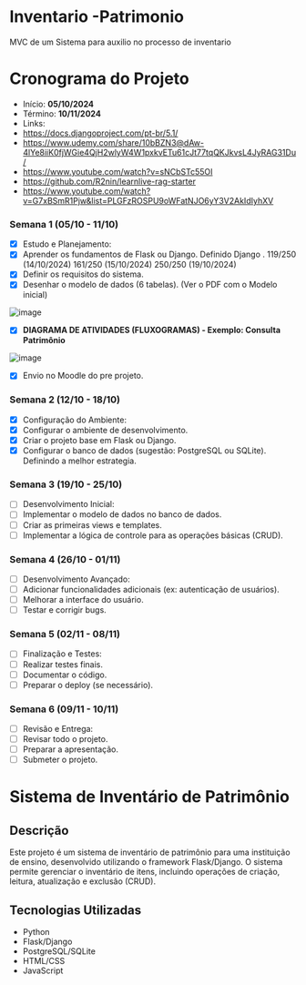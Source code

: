 # Inventario  -Patrimonio

MVC de um Sistema para auxilio no processo de inventario

# Cronograma do Projeto

- Início: <b>05/10/2024</b>
- Término: <b>10/11/2024</b>
- Links:
- https://docs.djangoproject.com/pt-br/5.1/
- https://www.udemy.com/share/10bBZN3@dAw-4lYe8iiK0fjWGie4QjH2wlyW4W1pxkvETu61cJt77tqQKJkvsL4JyRAG31Du/
- https://www.youtube.com/watch?v=sNCbSTc55OI
- https://github.com/R2nin/learnlive-rag-starter
- https://www.youtube.com/watch?v=G7xBSmR1Pjw&list=PLGFzROSPU9oWFatNJO6yY3V2AkIdIyhXV

### Semana 1 (05/10 - 11/10)
- [x] Estudo e Planejamento:
- [x] Aprender os fundamentos de Flask ou Django. Definido Django . 119/250 (14/10/2024) 161/250 (15/10/2024) 250/250 (19/10/2024)
- [x] Definir os requisitos do sistema.
- [x] Desenhar o modelo de dados (6 tabelas). (Ver o PDF com o Modelo inicial)

![image](https://github.com/user-attachments/assets/86f065cc-6650-4fc9-a477-e96802f21cc5)


- [x] <b>DIAGRAMA DE ATIVIDADES (FLUXOGRAMAS) - Exemplo: Consulta Patrimônio</b>

![image](https://github.com/user-attachments/assets/daf99abc-b4cf-4193-adb4-196cf2ca8eef)

- [x] Envio no Moodle do pre projeto. 
### Semana 2 (12/10 - 18/10)
- [x] Configuração do Ambiente:
- [x] Configurar o ambiente de desenvolvimento.
- [x] Criar o projeto base em Flask ou Django.
- [x] Configurar o banco de dados (sugestão: PostgreSQL ou SQLite). Definindo a melhor estrategia.

### Semana 3 (19/10 - 25/10)
- [ ] Desenvolvimento Inicial:
- [ ] Implementar o modelo de dados no banco de dados.
- [ ] Criar as primeiras views e templates.
- [ ] Implementar a lógica de controle para as operações básicas (CRUD).
### Semana 4 (26/10 - 01/11)
- [ ] Desenvolvimento Avançado:
- [ ] Adicionar funcionalidades adicionais (ex: autenticação de usuários).
- [ ] Melhorar a interface do usuário.
- [ ] Testar e corrigir bugs.
### Semana 5 (02/11 - 08/11)
- [ ] Finalização e Testes:
- [ ] Realizar testes finais.
- [ ] Documentar o código.
- [ ] Preparar o deploy (se necessário).
### Semana 6 (09/11 - 10/11)
- [ ] Revisão e Entrega:
- [ ] Revisar todo o projeto.
- [ ] Preparar a apresentação.
- [ ] Submeter o projeto.

# Sistema de Inventário de Patrimônio

## Descrição
Este projeto é um sistema de inventário de patrimônio para uma instituição de ensino, desenvolvido utilizando o framework Flask/Django. O sistema permite gerenciar o inventário de itens, incluindo operações de criação, leitura, atualização e exclusão (CRUD).

## Tecnologias Utilizadas
- Python
- Flask/Django
- PostgreSQL/SQLite
- HTML/CSS
- JavaScript





